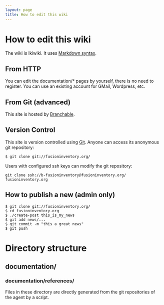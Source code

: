```yaml
---
layout: page
title: How to edit this wiki
---
```


# How to edit this wiki

The wiki is Ikiwiki. It uses [Markdown syntax](ikiwiki/formatting).

## From HTTP

You can edit the documentation/* pages by yourself, there is no need to register.
You can use an existing account for GMail, Wordpress, etc.

## From Git (advanced)

This site is hosted by [Branchable](http://www.branchable.com).

## Version Control

This site is version controlled using [Git](http://git-scm.com/). Anyone can access its anonymous git repository:

    $ git clone git://fusioninventory.org/

Users with configured ssh keys can modify the git repository:

    git clone ssh://b-fusioninventory@fusioninventory.org/ fusioninventory.org

## How to publish a new (admin only)

    $ git clone git://fusioninventory.org/
    $ cd fusioninventory.org
    $ ./create-post this_is_my_news
    $ git add news/...
    $ git commit -m "this a great news"
    $ git push

# Directory structure

## documentation/

### documentation/references/

Files in these directory are directly generated from the git repositories of the agent by a script.
